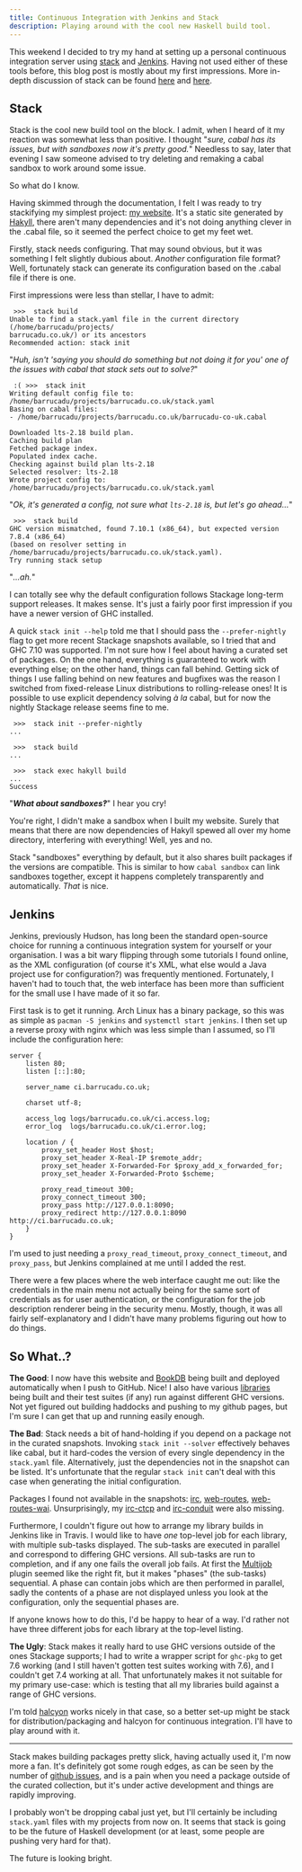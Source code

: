 ```yaml
---
title: Continuous Integration with Jenkins and Stack
description: Playing around with the cool new Haskell build tool.
---
```


This weekend I decided to try my hand at setting up a personal
continuous integration server using [stack][] and [Jenkins][]. Having
not used either of these tools before, this blog post is mostly about
my first impressions. More in-depth discussion of stack can be found
[here][1] and [here][2].

[stack]:   https://github.com/commercialhaskell/stack
[Jenkins]: https://jenkins-ci.org/
[1]:       https://www.fpcomplete.com/blog/2015/06/announcing-first-public-beta-stack
[2]:       https://www.fpcomplete.com/blog/2015/06/why-is-stack-not-cabal

## Stack

Stack is the cool new build tool on the block. I admit, when I heard
of it my reaction was somewhat less than positive. I thought "*sure,
cabal has its issues, but with sandboxes now it's pretty good.*"
Needless to say, later that evening I saw someone advised to try
deleting and remaking a cabal sandbox to work around some issue.

So what do I know.

Having skimmed through the documentation, I felt I was ready to try
stackifying my simplest project: [my website][]. It's a static site
generated by [Hakyll][], there aren't many dependencies and it's not
doing anything clever in the .cabal file, so it seemed the perfect
choice to get my feet wet.

Firstly, stack needs configuring. That may sound obvious, but it was
something I felt slightly dubious about. *Another* configuration file
format? Well, fortunately stack can generate its configuration based
on the .cabal file if there is one.

First impressions were less than stellar, I have to admit:

~~~~
 >>>  stack build
Unable to find a stack.yaml file in the current directory (/home/barrucadu/projects/
barrucadu.co.uk/) or its ancestors
Recommended action: stack init
~~~~

"*Huh, isn't 'saying you should do something but not doing it for you'
one of the issues with cabal that stack sets out to solve?*"

~~~~
 :( >>>  stack init
Writing default config file to: /home/barrucadu/projects/barrucadu.co.uk/stack.yaml
Basing on cabal files:
- /home/barrucadu/projects/barrucadu.co.uk/barrucadu-co-uk.cabal

Downloaded lts-2.18 build plan.    
Caching build plan
Fetched package index.                                                                                    
Populated index cache.
Checking against build plan lts-2.18
Selected resolver: lts-2.18
Wrote project config to: /home/barrucadu/projects/barrucadu.co.uk/stack.yaml
~~~~

"*Ok, it's generated a config, not sure what `lts-2.18` is, but let's
go ahead…*"

~~~~
 >>>  stack build
GHC version mismatched, found 7.10.1 (x86_64), but expected version 7.8.4 (x86_64)
(based on resolver setting in /home/barrucadu/projects/barrucadu.co.uk/stack.yaml).
Try running stack setup
~~~~

"*…ah.*"

I can totally see why the default configuration follows Stackage
long-term support releases. It makes sense. It's just a fairly poor
first impression if you have a newer version of GHC installed.

A quick `stack init --help` told me that I should pass the
`--prefer-nightly` flag to get more recent Stackage snapshots
available, so I tried that and GHC 7.10 was supported. I'm not sure
how I feel about having a curated set of packages. On the one hand,
everything is guaranteed to work with everything else; on the other
hand, things can fall behind. Getting sick of things I use falling
behind on new features and bugfixes was the reason I switched from
fixed-release Linux distributions to rolling-release ones! It is
possible to use explicit dependency solving *à la* cabal, but for now
the nightly Stackage release seems fine to me.

~~~~
 >>>  stack init --prefer-nightly
...

 >>>  stack build
...

 >>>  stack exec hakyll build
...
Success
~~~~

"***What about sandboxes‽***" I hear you cry!

You're right, I didn't make a sandbox when I built my website. Surely
that means that there are now dependencies of Hakyll spewed all over
my home directory, interfering with everything! Well, yes and no.

Stack "sandboxes" everything by default, but it also shares built
packages if the versions are compatible. This is similar to how `cabal
sandbox` can link sandboxes together, except it happens completely
transparently and automatically. *That* is nice.

[my website]: https://github.com/barrucadu/barrucadu.co.uk
[Hakyll]:     http://jaspervdj.be/hakyll/

## Jenkins

Jenkins, previously Hudson, has long been the standard open-source
choice for running a continuous integration system for yourself or
your organisation. I was a bit wary flipping through some tutorials I
found online, as the XML configuration (of course it's XML, what else
would a Java project use for configuration?) was frequently
mentioned. Fortunately, I haven't had to touch that, the web interface
has been more than sufficient for the small use I have made of it so
far.

First task is to get it running. Arch Linux has a binary package, so
this was as simple as `pacman -S jenkins` and `systemctl start
jenkins`. I then set up a reverse proxy with nginx which was less
simple than I assumed, so I'll include the configuration here:

~~~~
server {
    listen 80;
    listen [::]:80;
  
    server_name ci.barrucadu.co.uk;
  
    charset utf-8;
  
    access_log logs/barrucadu.co.uk/ci.access.log;
    error_log  logs/barrucadu.co.uk/ci.error.log;
  
    location / {
        proxy_set_header Host $host;
        proxy_set_header X-Real-IP $remote_addr;
        proxy_set_header X-Forwarded-For $proxy_add_x_forwarded_for;
        proxy_set_header X-Forwarded-Proto $scheme;
  
        proxy_read_timeout 300;
        proxy_connect_timeout 300;
        proxy_pass http://127.0.0.1:8090;
        proxy_redirect http://127.0.0.1:8090 http://ci.barrucadu.co.uk;
    }
} 
~~~~

I'm used to just needing a `proxy_read_timeout`,
`proxy_connect_timeout`, and `proxy_pass`, but Jenkins complained at
me until I added the rest.

There were a few places where the web interface caught me out: like
the credentials in the main menu not actually being for the same sort
of credentials as for user authentication, or the configuration for
the job description renderer being in the security menu. Mostly,
though, it was all fairly self-explanatory and I didn't have many
problems figuring out how to do things.

## So What..?

**The Good**: I now have this website and [BookDB][] being built and
  deployed automatically when I push to GitHub. Nice! I also have
  various [libraries][] being built and their test suites (if any) run
  against different GHC versions. Not yet figured out building
  haddocks and pushing to my github pages, but I'm sure I can get that
  up and running easily enough.

**The Bad**: Stack needs a bit of hand-holding if you depend on a
  package not in the curated snapshots. Invoking `stack init --solver`
  effectively behaves like cabal, but it hard-codes the version of
  every single dependency in the `stack.yaml` file. Alternatively,
  just the dependencies not in the snapshot can be listed. It's
  unfortunate that the regular `stack init` can't deal with this case
  when generating the initial configuration.

Packages I found not available in the snapshots: [irc][],
[web-routes][], [web-routes-wai][]. Unsurprisingly, my [irc-ctcp][]
and [irc-conduit][] were also missing.

Furthermore, I couldn't figure out how to arrange my library builds in
Jenkins like in Travis. I would like to have *one* top-level job for
each library, with multiple sub-tasks displayed. The sub-tasks are
executed in parallel and correspond to differing GHC versions. All
sub-tasks are run to completion, and if any one fails the overall job
fails. At first the [Multijob][] plugin seemed like the right fit, but
it makes "phases" (the sub-tasks) sequential. A phase can contain jobs
which are then performed in parallel, sadly the contents of a phase
are not displayed unless you look at the configuration, only the
sequential phases are.

If anyone knows how to do this, I'd be happy to hear of a way. I'd
rather not have three different jobs for each library at the top-level
listing.

**The Ugly**: Stack makes it really hard to use GHC versions outside
  of the ones Stackage supports; I had to write a wrapper script for
  `ghc-pkg` to get 7.6 working (and I still haven't gotten test suites
  working with 7.6), and I couldn't get 7.4 working at all. That
  unfortunately makes it not suitable for my primary use-case: which
  is testing that all my libraries build against a range of GHC
  versions.

I'm told [halcyon][] works nicely in that case, so a better set-up
might be stack for distribution/packaging and halcyon for continuous
integration. I'll have to play around with it.

- - -

Stack makes building packages pretty slick, having actually used it,
I'm now more a fan. It's definitely got some rough edges, as can be
seen by the number of [github issues][stack-issues], and is a pain
when you need a package outside of the curated collection, but it's
under active development and things are rapidly improving.


I probably won't be dropping cabal just yet, but I'll certainly be
including `stack.yaml` files with my projects from now on. It seems
that stack is going to be the future of Haskell development (or at
least, some people are pushing very hard for that).

The future is looking bright.

[BookDB]:         http://www.barrucadu.co.uk/bookdb/
[libraries]:      http://ci.barrucadu.co.uk/
[Multijob]:       https://wiki.jenkins-ci.org/display/JENKINS/Multijob+Plugin
[web-routes]:     https://hackage.haskell.org/package/web-routes
[web-routes-wai]: https://hackage.haskell.org/package/web-routes-wai
[irc]:            https://hackage.haskell.org/package/irc
[irc-ctcp]:       https://hackage.haskell.org/package/irc-ctcp
[irc-conduit]:    https://hackage.haskell.org/package/irc-conduit
[halcyon]:        https://halcyon.sh/
[stack-issues]:   https://github.com/commercialhaskell/stack/issues?q=is%3Aopen+is%3Aissue
